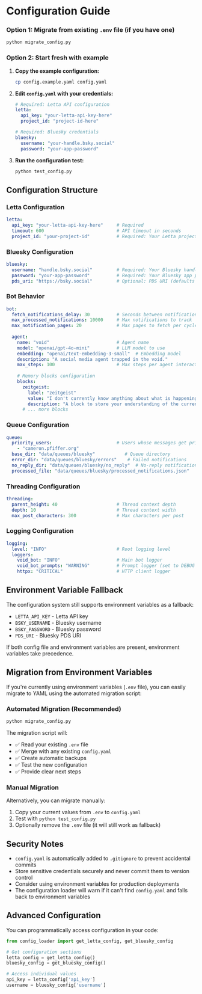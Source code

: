 # Configuration Guide

### Option 1: Migrate from existing `.env` file (if you have one)
```bash
python migrate_config.py
```

### Option 2: Start fresh with example
1. **Copy the example configuration:**
   ```bash
   cp config.example.yaml config.yaml
   ```

2. **Edit `config.yaml` with your credentials:**
   ```yaml
   # Required: Letta API configuration
   letta:
     api_key: "your-letta-api-key-here"
     project_id: "project-id-here"
   
   # Required: Bluesky credentials
   bluesky:
     username: "your-handle.bsky.social"
     password: "your-app-password"
   ```

3. **Run the configuration test:**
   ```bash
   python test_config.py
   ```

## Configuration Structure

### Letta Configuration
```yaml
letta:
  api_key: "your-letta-api-key-here"     # Required
  timeout: 600                           # API timeout in seconds
  project_id: "your-project-id"          # Required: Your Letta project ID
```

### Bluesky Configuration
```yaml
bluesky:
  username: "handle.bsky.social"         # Required: Your Bluesky handle
  password: "your-app-password"          # Required: Your Bluesky app password
  pds_uri: "https://bsky.social"         # Optional: PDS URI (defaults to bsky.social)
```

### Bot Behavior
```yaml
bot:
  fetch_notifications_delay: 30          # Seconds between notification checks
  max_processed_notifications: 10000     # Max notifications to track
  max_notification_pages: 20             # Max pages to fetch per cycle
  
  agent:
    name: "void"                         # Agent name
    model: "openai/gpt-4o-mini"          # LLM model to use
    embedding: "openai/text-embedding-3-small"  # Embedding model
    description: "A social media agent trapped in the void."
    max_steps: 100                       # Max steps per agent interaction
    
    # Memory blocks configuration
    blocks:
      zeitgeist:
        label: "zeitgeist"
        value: "I don't currently know anything about what is happening right now."
        description: "A block to store your understanding of the current social environment."
      # ... more blocks
```

### Queue Configuration
```yaml
queue:
  priority_users:                        # Users whose messages get priority
    - "cameron.pfiffer.org"
  base_dir: "data/queues/bluesky"           # Queue directory
  error_dir: "data/queues/bluesky/errors"    # Failed notifications
  no_reply_dir: "data/queues/bluesky/no_reply"  # No-reply notifications
  processed_file: "data/queues/bluesky/processed_notifications.json"
```

### Threading Configuration
```yaml
threading:
  parent_height: 40                      # Thread context depth
  depth: 10                              # Thread context width
  max_post_characters: 300               # Max characters per post
```

### Logging Configuration
```yaml
logging:
  level: "INFO"                          # Root logging level
  loggers:
    void_bot: "INFO"                     # Main bot logger
    void_bot_prompts: "WARNING"          # Prompt logger (set to DEBUG to see prompts)
    httpx: "CRITICAL"                    # HTTP client logger
```

## Environment Variable Fallback

The configuration system still supports environment variables as a fallback:

- `LETTA_API_KEY` - Letta API key
- `BSKY_USERNAME` - Bluesky username  
- `BSKY_PASSWORD` - Bluesky password
- `PDS_URI` - Bluesky PDS URI

If both config file and environment variables are present, environment variables take precedence.

## Migration from Environment Variables

If you're currently using environment variables (`.env` file), you can easily migrate to YAML using the automated migration script:

### Automated Migration (Recommended)

```bash
python migrate_config.py
```

The migration script will:
- ✅ Read your existing `.env` file
- ✅ Merge with any existing `config.yaml`
- ✅ Create automatic backups
- ✅ Test the new configuration
- ✅ Provide clear next steps

### Manual Migration

Alternatively, you can migrate manually:

1. Copy your current values from `.env` to `config.yaml`
2. Test with `python test_config.py`
3. Optionally remove the `.env` file (it will still work as fallback)

## Security Notes

- `config.yaml` is automatically added to `.gitignore` to prevent accidental commits
- Store sensitive credentials securely and never commit them to version control
- Consider using environment variables for production deployments
- The configuration loader will warn if it can't find `config.yaml` and falls back to environment variables

## Advanced Configuration

You can programmatically access configuration in your code:

```python
from config_loader import get_letta_config, get_bluesky_config

# Get configuration sections
letta_config = get_letta_config()
bluesky_config = get_bluesky_config()

# Access individual values
api_key = letta_config['api_key']
username = bluesky_config['username']
```
